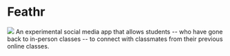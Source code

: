 # Feathr
![](Logo.jpg)
An experimental social media app that allows students -- who have gone back to in-person classes -- to connect with classmates from their previous online classes.
